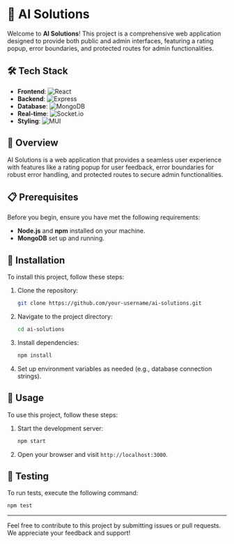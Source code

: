 # 🌟 AI Solutions

Welcome to **AI Solutions**! This project is a comprehensive web application designed to provide both public and admin interfaces, featuring a rating popup, error boundaries, and protected routes for admin functionalities.

## 🛠️ Tech Stack

- **Frontend**: ![React](https://img.shields.io/badge/React-18.2.0-blue)
- **Backend**: ![Express](https://img.shields.io/badge/Express-4.21.2-green)
- **Database**: ![MongoDB](https://img.shields.io/badge/MongoDB-Mongoose-brightgreen)
- **Real-time**: ![Socket.io](https://img.shields.io/badge/Socket.io-4.8.1-yellow)
- **Styling**: ![MUI](https://img.shields.io/badge/MUI-5.9.0-blueviolet)

## 📖 Overview

AI Solutions is a web application that provides a seamless user experience with features like a rating popup for user feedback, error boundaries for robust error handling, and protected routes to secure admin functionalities.

## 📋 Prerequisites

Before you begin, ensure you have met the following requirements:
- **Node.js** and **npm** installed on your machine.
- **MongoDB** set up and running.

## 🔧 Installation

To install this project, follow these steps:

1. Clone the repository:
   ```bash
   git clone https://github.com/your-username/ai-solutions.git
   ```
2. Navigate to the project directory:
   ```bash
   cd ai-solutions
   ```
3. Install dependencies:
   ```bash
   npm install
   ```
4. Set up environment variables as needed (e.g., database connection strings).

## 🚀 Usage

To use this project, follow these steps:

1. Start the development server:
   ```bash
   npm start
   ```
2. Open your browser and visit `http://localhost:3000`.

## 🧪 Testing

To run tests, execute the following command:

```bash
npm test
```

---

Feel free to contribute to this project by submitting issues or pull requests. We appreciate your feedback and support!
